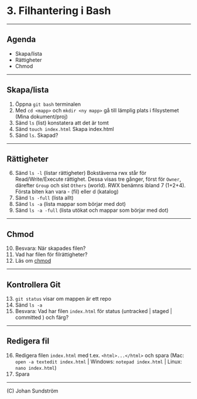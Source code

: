 # 3. Filhantering i Bash

---

## Agenda

* Skapa/lista
* Rättigheter
* Chmod

---

## Skapa/lista

1. Öppna ```git bash``` terminalen
2. Med ```cd <mapp>``` och ```mkdir <ny mapp>``` gå till lämplig plats i filsystemet (Mina dokument/proj)
3. Sänd ```ls``` (list) konstatera att det är tomt
4. Sänd ```touch index.html``` Skapa index.html
5. Sänd ```ls```. Skapad?

---

## Rättigheter

6. Sänd ```ls -l``` (listar rättigheter)
Bokstäverna rwx står för Read/Write/Execute rättighet. Dessa visas tre gånger, först för ```Owner```, därefter ```Group``` och sist ```Others``` (world). RWX benämns ibland 7 (1+2+4). Första biten kan vara - (fil) eller d (katalog)
7. Sänd ```ls -full``` (lista allt)
8. Sänd ```ls -a``` (lista mappar som börjar med dot)
9. Sänd ```ls -a -full``` (lista utökat och mappar som börjar med dot)

---

## Chmod

10. Besvara: När skapades filen?
11. Vad har filen för filrättigheter?
12. Läs om [chmod](https://ss64.com/bash/chmod.htm)

---

## Kontrollera Git

13. ```git status``` visar om mappen är ett repo
14. Sänd ```ls -a``` 
15. Besvara: Vad har filen ```index.html``` för status (untracked | staged | committed ) och färg?

---

## Redigera fil

16. Redigera filen ```index.html``` med t.ex. ```<html>...</html>``` och spara (Mac: ```open -a textedit index.html``` | Windows: ```notepad index.html``` | Linux: ```nano index.html```)
17. Spara

--- 

(C) Johan Sundström